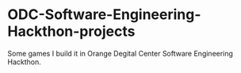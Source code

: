 # ODC-Software-Engineering-Hackthon-projects
Some games I build it in Orange Degital Center Software Engineering Hackthon.

